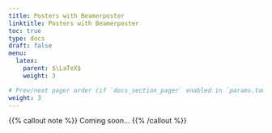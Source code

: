 ```yaml
---
title: Posters with Beamerposter
linktitle: Posters with Beamerposter
toc: true
type: docs
draft: false
menu:
  latex:
    parent: $\LaTeX$
    weight: 3

# Prev/next pager order (if `docs_section_pager` enabled in `params.toml`)
weight: 3
---
```


{{% callout note %}}
Coming soon...
{{% /callout %}}